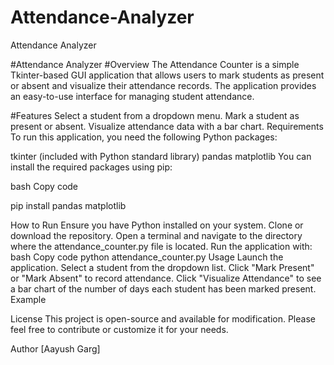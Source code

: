 # Attendance-Analyzer
Attendance Analyzer


#Attendance Analyzer
#Overview
The Attendance Counter is a simple Tkinter-based GUI application that allows users to mark students as present or absent and visualize their attendance records. The application provides an easy-to-use interface for managing student attendance.

#Features
Select a student from a dropdown menu.
Mark a student as present or absent.
Visualize attendance data with a bar chart.
Requirements
To run this application, you need the following Python packages:

tkinter (included with Python standard library)
pandas
matplotlib
You can install the required packages using pip:

bash
Copy code

pip install pandas matplotlib

How to Run
Ensure you have Python installed on your system.
Clone or download the repository.
Open a terminal and navigate to the directory where the attendance_counter.py file is located.
Run the application with:
bash
Copy code
python attendance_counter.py
Usage
Launch the application.
Select a student from the dropdown list.
Click "Mark Present" or "Mark Absent" to record attendance.
Click "Visualize Attendance" to see a bar chart of the number of days each student has been marked present.
Example

License
This project is open-source and available for modification. Please feel free to contribute or customize it for your needs.

Author
[Aayush Garg]
